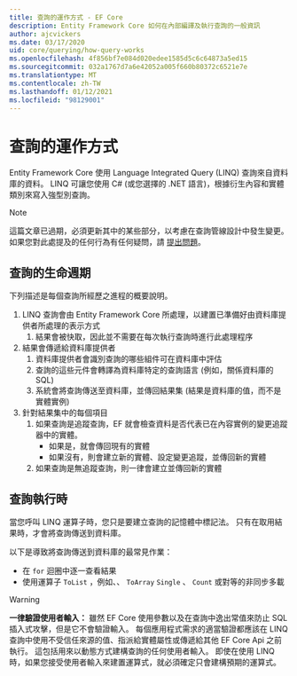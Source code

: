 ```yaml
---
title: 查詢的運作方式 - EF Core
description: Entity Framework Core 如何在內部編譯及執行查詢的一般資訊
author: ajcvickers
ms.date: 03/17/2020
uid: core/querying/how-query-works
ms.openlocfilehash: 4f856bf7e084d020edee1585d5c6c64873a5ed15
ms.sourcegitcommit: 032a1767d7a6e42052a005f660b80372c6521e7e
ms.translationtype: MT
ms.contentlocale: zh-TW
ms.lasthandoff: 01/12/2021
ms.locfileid: "98129001"
---
```

# <a name="how-queries-work"></a>查詢的運作方式

Entity Framework Core 使用 Language Integrated Query (LINQ) 查詢來自資料庫的資料。 LINQ 可讓您使用 C# (或您選擇的 .NET 語言)，根據衍生內容和實體類別來寫入強型別查詢。

> [!NOTE]
> 這篇文章已過期，必須更新其中的某些部分，以考慮在查詢管線設計中發生變更。 如果您對此處提及的任何行為有任何疑問，請 [提出問題](https://github.com/dotnet/efcore/issues/new/choose)。

## <a name="the-life-of-a-query"></a>查詢的生命週期

下列描述是每個查詢所經歷之進程的概要說明。

1. LINQ 查詢會由 Entity Framework Core 所處理，以建置已準備好由資料庫提供者所處理的表示方式
   1. 結果會被快取，因此並不需要在每次執行查詢時進行此處理程序
2. 結果會傳遞給資料庫提供者
   1. 資料庫提供者會識別查詢的哪些組件可在資料庫中評估
   2. 查詢的這些元件會轉譯為資料庫特定的查詢語言 (例如，關係資料庫的 SQL) 
   3. 系統會將查詢傳送至資料庫，並傳回結果集 (結果是資料庫的值，而不是實體實例) 
3. 針對結果集中的每個項目
   1. 如果查詢是追蹤查詢，EF 就會檢查資料是否代表已在內容實例的變更追蹤器中的實體。
      * 如果是，就會傳回現有的實體
      * 如果沒有，則會建立新的實體、設定變更追蹤，並傳回新的實體
   2. 如果查詢是無追蹤查詢，則一律會建立並傳回新的實體

## <a name="when-queries-are-executed"></a>查詢執行時

當您呼叫 LINQ 運算子時，您只是要建立查詢的記憶體中標記法。 只有在取用結果時，才會將查詢傳送到資料庫。

以下是導致將查詢傳送到資料庫的最常見作業：

* 在 `for` 迴圈中逐一查看結果
* 使用運算子 `ToList` ，例如、、 `ToArray` `Single` 、 `Count` 或對等的非同步多載

> [!WARNING]
> **一律驗證使用者輸入：** 雖然 EF Core 使用參數以及在查詢中逸出常值來防止 SQL 插入式攻擊，但是它不會驗證輸入。 每個應用程式需求的適當驗證都應該在 LINQ 查詢中使用不受信任來源的值、指派給實體屬性或傳遞給其他 EF Core Api 之前執行。 這包括用來以動態方式建構查詢的任何使用者輸入。 即使在使用 LINQ 時，如果您接受使用者輸入來建置運算式，就必須確定只會建構預期的運算式。
